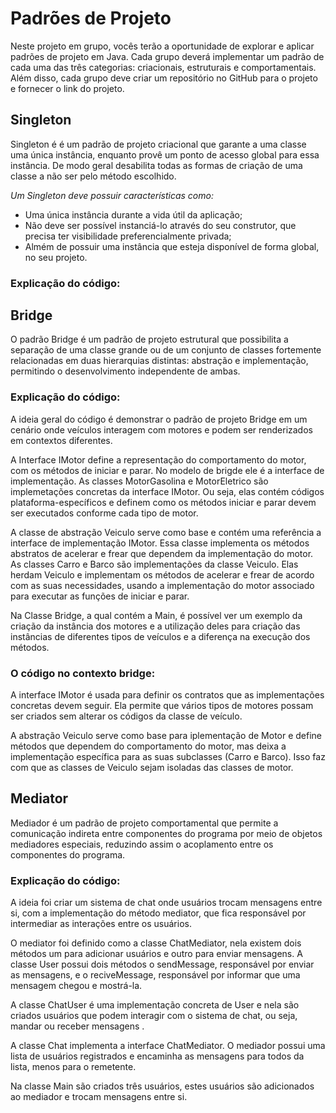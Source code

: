 # Padrões de Projeto
Neste projeto em grupo, vocês terão a oportunidade de explorar e aplicar padrões
de projeto em Java. Cada grupo deverá implementar um padrão de cada uma das
três categorias: criacionais, estruturais e comportamentais. Além disso, cada
grupo deve criar um repositório no GitHub para o projeto e fornecer o link do
projeto.

## Singleton
Singleton é é um padrão de projeto criacional que garante a uma classe uma única instância, enquanto provê um ponto de acesso global para essa instância. De modo geral desabilita todas as formas de criação de uma classe a não ser pelo método escolhido.

*Um Singleton deve possuir características como:*
- Uma única instância durante a vida útil da aplicação;
- Não deve ser possível instanciá-lo através do seu construtor, que precisa ter visibilidade preferencialmente privada;
- Almém de possuir uma instância que esteja disponível de forma global, no seu projeto.



### Explicação do código:

## Bridge
O padrão Bridge é um padrão de projeto estrutural que possibilita a separação de uma classe grande ou de um conjunto de classes fortemente relacionadas em duas hierarquias distintas: abstração e implementação, permitindo o desenvolvimento independente de ambas.

### Explicação do código:
A ideia geral do código é demonstrar o padrão de projeto Bridge em um cenário onde veículos interagem com motores e podem ser renderizados em  contextos diferentes.

A Interface IMotor define a representação do comportamento do motor, com os métodos de iniciar e parar. No modelo de brigde ele é a interface de implementação.
As classes MotorGasolina e MotorEletrico são implemetações concretas da interface IMotor. Ou seja, elas contém códigos plataforma-específicos e definem como os métodos iniciar e parar devem ser executados conforme cada tipo de motor.

A classe de abstração Veiculo serve como base e contém uma referência a interface de implementação IMotor. Essa classe implementa os métodos abstratos de acelerar e frear que dependem da implementação do motor.
As classes Carro e Barco são implementações da classe Veiculo. Elas herdam Veiculo e implementam os métodos de acelerar e frear de acordo com as suas necessidades, usando a implementação do motor associado para executar as funções de iniciar e parar.

Na Classe Bridge, a qual contém a Main, é possível ver um exemplo da criação da instância dos motores e a utilização deles para criação das instâncias de diferentes tipos de veículos e a diferença na execução dos métodos.

### O código no contexto bridge:
A interface IMotor é usada para definir os contratos que as implementações concretas devem seguir. Ela permite que vários tipos de motores possam ser criados sem alterar os códigos da classe de veículo.

A abstração Veiculo serve como base para iplementação de Motor e define métodos que dependem do comportamento do motor, mas deixa a implementação específica para as suas subclasses (Carro e Barco). Isso faz com que as classes de Veiculo sejam isoladas das classes de motor. 


## Mediator
Mediador é um padrão de projeto comportamental que permite a comunicação indireta entre componentes do programa por meio de objetos mediadores especiais, reduzindo assim o acoplamento entre os componentes do programa.

### Explicação do código:
A ideia foi criar um sistema de chat onde usuários trocam mensagens entre si, com a implementação do método mediator, que fica responsável por intermediar as interações entre os usuários.

O mediator foi definido como a classe ChatMediator, nela existem dois métodos um para adicionar usuários e outro para enviar mensagens.
A classe User possui dois métodos o sendMessage, responsável por enviar as mensagens, e o reciveMessage, responsável por informar que uma mensagem chegou e mostrá-la.

A classe ChatUser é uma implementação concreta de User e nela são criados usuários que podem interagir com o sistema de chat, ou seja, mandar ou receber mensagens .

A classe Chat implementa a interface ChatMediator. O mediador possui uma lista de usuários registrados e encaminha as mensagens para todos da lista, menos para o remetente.

Na classe Main são criados três usuários, estes usuários são adicionados ao mediador e trocam mensagens entre si.
